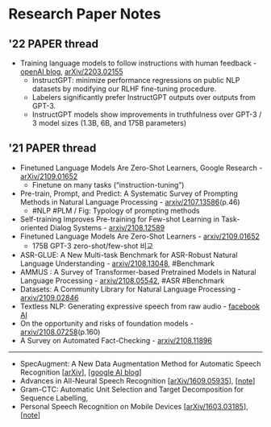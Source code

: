 # Research Paper Notes

## '22 PAPER thread 
* Training language models to follow instructions with human feedback - [openAI blog](https://openai.com/blog/instruction-following/), [arXiv/2203.02155](https://arxiv.org/abs/2203.02155) 
  - InstructGPT: minimize performance regressions on public NLP datasets by modifying our RLHF fine-tuning procedure.
  - Labelers significantly prefer InstructGPT outputs over outputs from GPT-3.
  - InstructGPT models show improvements in truthfulness over GPT-3 / 3 model sizes (1.3B, 6B, and 175B parameters)

## '21 PAPER thread 
* Finetuned Language Models Are Zero-Shot Learners, Google Research - [arXiv/2109.01652](https://arxiv.org/pdf/2109.01652.pdf) 
  - Finetune on many tasks (“instruction-tuning”)
* Pre-train, Prompt, and Predict: A Systematic Survey of Prompting Methods in Natural Language Processing - [arxiv/2107.13586](https://arxiv.org/pdf/2107.13586v1.pdf)(p.46)
  - #NLP #PLM / Fig: Typology of prompting methods
* Self-training Improves Pre-training for Few-shot Learning in Task-oriented Dialog Systems - [arxiv/2108.12589](https://arxiv.org/abs/2108.12589)
* Finetuned Language Models Are Zero-Shot Learners - [arxiv/2109.01652](https://arxiv.org/abs/2109.01652)
  - 175B GPT-3 zero-shot/few-shot 비교
* ASR-GLUE: A New Multi-task Benchmark for ASR-Robust Natural Language Understanding - [arxiv/2108.13048](https://arxiv.org/abs/2108.13048), #Benchmark
* AMMUS : A Survey of Transformer-based Pretrained Models in Natural Language Processing - [arxiv/2108.05542](https://arxiv.org/abs/2108.05542), #ASR #Benchmark
* Datasets: A Community Library for Natural Language Processing - [arxiv/2109.02846](https://arxiv.org/pdf/2109.02846.pdf)
* Textless NLP: Generating expressive speech from raw audio - [facebook AI](https://ai.facebook.com/blog/textless-nlp-generating-expressive-speech-from-raw-audio)
* On the opportunity and risks of foundation models - [arxiv/2108.07258](https://arxiv.org/abs/2108.07258)(p.160)
* A Survey on Automated Fact-Checking - [arxiv/2108.11896](https://arxiv.org/abs/2108.11896)


------ 
* SpecAugment: A New Data Augmentation Method for Automatic Speech Recognition [[arXiv](https://arxiv.org/abs/1904.08779)], [[google AI blog](https://ai.googleblog.com/2019/04/specaugment-new-data-augmentation.html)] 
* Advances in All-Neural Speech Recognition [[arXiv/1609.05935](https://arxiv.org/abs/1609.05935)], [[note](https://github.com/knlee-voice/PaperNotes/blob/master/notes/aXv1609.05935.md)]
* Gram-CTC: Automatic Unit Selection and Target Decomposition for Sequence Labelling, 
* Personal Speech Recognition on Mobile Devices [[arXiv/1603.03185](https://arxiv.org/abs/1603.03185)], [[note](notes/aXv1603.03185.md)]

